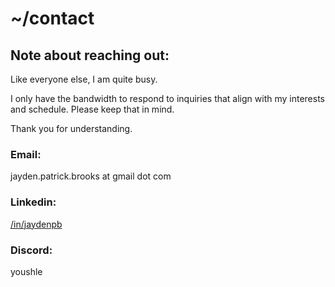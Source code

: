 # ~/contact

## Note about reaching out:
Like everyone else, I am quite busy.

I only have the bandwidth to respond to inquiries that align with my interests and schedule. Please keep that in mind.

Thank you for understanding.

### Email:
jayden.patrick.brooks at gmail dot com

### Linkedin:
[/in/jaydenpb](https://www.linkedin.com/in/jaydenpb/)

### Discord:
youshle

